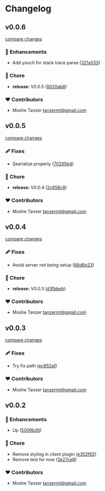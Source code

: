 # Changelog


## v0.0.6

[compare changes](https://github.com/moshetanzer/nuxt-browser-to-server-logs/compare/v0.0.5...v0.0.6)

### 🚀 Enhancements

- Add youch for stack trace parse ([321a533](https://github.com/moshetanzer/nuxt-browser-to-server-logs/commit/321a533))

### 🏡 Chore

- **release:** V0.0.5 ([9020ab8](https://github.com/moshetanzer/nuxt-browser-to-server-logs/commit/9020ab8))

### ❤️ Contributors

- Moshe Tanzer <tanzermt@gmail.com>

## v0.0.5

[compare changes](https://github.com/moshetanzer/nuxt-browser-to-server-logs/compare/v0.0.4...v0.0.5)

### 🩹 Fixes

- Searialize properly ([70295b4](https://github.com/moshetanzer/nuxt-browser-to-server-logs/commit/70295b4))

### 🏡 Chore

- **release:** V0.0.4 ([2c658c8](https://github.com/moshetanzer/nuxt-browser-to-server-logs/commit/2c658c8))

### ❤️ Contributors

- Moshe Tanzer <tanzermt@gmail.com>

## v0.0.4

[compare changes](https://github.com/moshetanzer/nuxt-browser-to-server-logs/compare/v0.0.3...v0.0.4)

### 🩹 Fixes

- Avoid server not being setup ([66d6e23](https://github.com/moshetanzer/nuxt-browser-to-server-logs/commit/66d6e23))

### 🏡 Chore

- **release:** V0.0.3 ([d3fbbeb](https://github.com/moshetanzer/nuxt-browser-to-server-logs/commit/d3fbbeb))

### ❤️ Contributors

- Moshe Tanzer <tanzermt@gmail.com>

## v0.0.3

[compare changes](https://github.com/moshetanzer/nuxt-browser-to-server-logs/compare/v0.0.2...v0.0.3)

### 🩹 Fixes

- Try fix path ([ec852a1](https://github.com/moshetanzer/nuxt-browser-to-server-logs/commit/ec852a1))

### ❤️ Contributors

- Moshe Tanzer <tanzermt@gmail.com>

## v0.0.2


### 🚀 Enhancements

- Up ([5009b26](https://github.com/moshetanzer/nuxt-browser-to-server-logs/commit/5009b26))

### 🏡 Chore

- Remove styling in client plugin ([e352f62](https://github.com/moshetanzer/nuxt-browser-to-server-logs/commit/e352f62))
- Remove test for now ([3e27ce6](https://github.com/moshetanzer/nuxt-browser-to-server-logs/commit/3e27ce6))

### ❤️ Contributors

- Moshe Tanzer <tanzermt@gmail.com>


